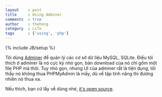 ```yaml
---
layout    : post
title     : Using Adminer
comments  : true
author    : thehong
category  : Life
tags      : ['using', 'php']
---
```

{% include JB/setup %}

Tôi dùng [Adminer](http://www.adminer.org/) để quản lý các cơ sở dữ liệu MySQL, SQLite.
Điều tôi thích ở adminer là nó cực kỳ nhỏ gọn, bản download của nó chỉ gồm một file PHP mà
thôi. Tuy nhỏ gọn, nhưng UI của adminer rất là tiện dụng, tôi thấy nó không thua PHPMyAdmin
là mấy, dù về tập tính năng thì đương nhiên nó thua xa.

Nếu thích, bạn cứ lấy về dùng nhé, [it's open source](https://github.com/vrana/adminer/).

